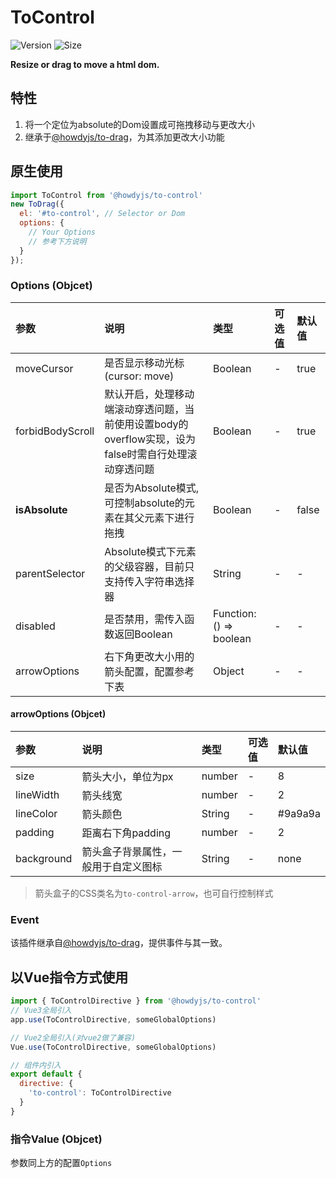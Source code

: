# ToControl

![Version](https://img.shields.io/npm/v/@howdyjs/to-control)
![Size](https://img.shields.io/bundlephobia/min/@howdyjs/to-control?color=%2344cc88)

**Resize or drag to move a html dom.**

## 特性
1. 将一个定位为absolute的Dom设置成可拖拽移动与更改大小
2. 继承于[@howdyjs/to-drag](https://kongfandong.cn/howdy/to-drag/)，为其添加更改大小功能

## 原生使用
```js
import ToControl from '@howdyjs/to-control'
new ToDrag({
  el: '#to-control', // Selector or Dom
  options: {
    // Your Options
    // 参考下方说明
  }
});
```

### Options (Objcet)
|参数|说明|类型|可选值|默认值|
|:---|:---|:---|:---|:---|
|moveCursor|是否显示移动光标(cursor: move)|Boolean|-|true|
|forbidBodyScroll|默认开启，处理移动端滚动穿透问题，当前使用设置body的overflow实现，设为false时需自行处理滚动穿透问题|Boolean|-|true|
|**isAbsolute**|是否为Absolute模式, 可控制absolute的元素在其父元素下进行拖拽|Boolean|-|false|
|parentSelector|Absolute模式下元素的父级容器，目前只支持传入字符串选择器|String|-|-|
|disabled|是否禁用，需传入函数返回Boolean|Function: () => boolean|-|-|
|arrowOptions|右下角更改大小用的箭头配置，配置参考下表|Object|-|-|

#### arrowOptions (Objcet)
|参数|说明|类型|可选值|默认值|
|:---|:---|:---|:---|:---|
|size|箭头大小，单位为px|number|-|8|
|lineWidth|箭头线宽|number|-|2|
|lineColor|箭头颜色|String|-|#9a9a9a|
|padding|距离右下角padding|number|-|2|
|background|箭头盒子背景属性，一般用于自定义图标|String|-|none|

> 箭头盒子的CSS类名为`to-control-arrow`，也可自行控制样式

### Event

该插件继承自[@howdyjs/to-drag](https://kongfandong.cn/howdy/to-drag/)，提供事件与其一致。

## 以Vue指令方式使用
```js
import { ToControlDirective } from '@howdyjs/to-control'
// Vue3全局引入
app.use(ToControlDirective, someGlobalOptions)

// Vue2全局引入(对vue2做了兼容)
Vue.use(ToControlDirective, someGlobalOptions)

// 组件内引入
export default {
  directive: {
    'to-control': ToControlDirective
  }
}
```

### 指令Value (Objcet)
参数同上方的配置`Options`
